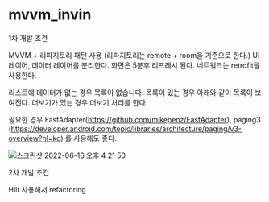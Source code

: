 # mvvm_invin

1차 개발 조건

MVVM + 리파지토리 패턴 사용 (리파지토리는 remote + room을 기준으로 한다.)
UI 레이어, 데이터 레이어를 분리한다.
화면은 5분후 리프레시 된다.
네트워크는 retrofit을 사용한다.

리스트에 데이터가 없는 경우
목록이 없습니다.
목록이 있는 경우 아래와 같이 목록이 보여진다.
더보기가 있는 경우 더보기 처리를 한다.

필요한 경우 
FastAdapter(https://github.com/mikepenz/FastAdapter), 
paging3 (https://developer.android.com/topic/libraries/architecture/paging/v3-overview?hl=ko)
를 사용해도 좋다.

![스크린샷 2022-06-16 오후 4 21 50](https://user-images.githubusercontent.com/39255829/174028510-6c254b04-5d8b-483f-8e9a-f3877087ff1a.png)


2차 개발 조건

Hilt 사용해서 refactoring

